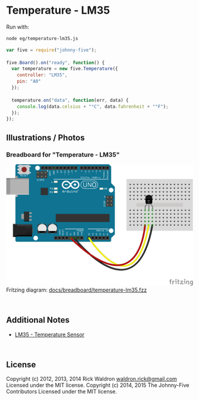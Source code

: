 <!--remove-start-->

# Temperature - LM35





Run with:
```bash
node eg/temperature-lm35.js
```

<!--remove-end-->

```javascript
var five = require("johnny-five");

five.Board().on("ready", function() {
  var temperature = new five.Temperature({
    controller: "LM35",
    pin: "A0"
  });

  temperature.on("data", function(err, data) {
    console.log(data.celsius + "°C", data.fahrenheit + "°F");
  });
});


```


## Illustrations / Photos


### Breadboard for "Temperature - LM35"



![docs/breadboard/temperature-lm35.png](breadboard/temperature-lm35.png)<br>
Fritzing diagram: [docs/breadboard/temperature-lm35.fzz](breadboard/temperature-lm35.fzz)

&nbsp;




## Additional Notes

- [LM35 - Temperature Sensor](http://www.ti.com/product/lm35)



&nbsp;

<!--remove-start-->

## License
Copyright (c) 2012, 2013, 2014 Rick Waldron <waldron.rick@gmail.com>
Licensed under the MIT license.
Copyright (c) 2014, 2015 The Johnny-Five Contributors
Licensed under the MIT license.

<!--remove-end-->
